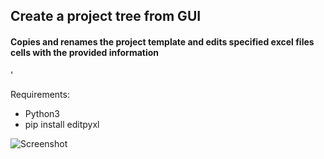 ## Create a project tree from GUI
#### Copies and renames the project template and edits specified excel files cells with the provided information
'

Requirements:
- Python3
- pip install editpyxl

![Screenshot](image.png)